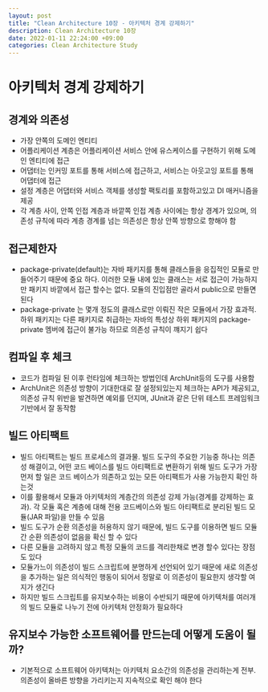 ```yaml
---
layout: post
title: "Clean Architecture 10장 - 아키텍처 경계 강제하기"
description: Clean Architecture 10장 
date: 2022-01-11 22:24:00 +09:00
categories: Clean Architecture Study
---
```


# 아키텍처 경계 강제하기

## 경계와 의존성
- 가장 안쪽의 도메인 엔티티
- 어플리케이션 계층은 어플리케이션 서비스 안에 유스케이스를 구현하기 위해 도메인 엔티티에 접근
- 어댑터는 인커밍 포트를 통해 서비스에 접근하고, 서비스는 아웃고잉 포트를 통해 어댑터에 접근
- 설정 계층은 어댑터와 서비스 객체를 생성할 팩토리를 포함하고있고 DI 매커니즘을 제공
- 각 계층 사이, 안쪽 인접 계층과 바깥쪽 인접 계층 사이에는 항상 경계가 있으며, 의존성 규칙에 따라 계층 경계를 넘는 의존성은 항상 안쪽 방향으로 향해야 함

## 접근제한자
- package-private(default)는 자바 패키지를 통해 클래스들을 응집적인 모듈로 만들어주기 때문에 중요 하다. 이러한 모듈 내에 있는 클래스는 서로 접근이 가능하지만 패키지 바깥에서 접근 할수는 없다. 모듈의 진입점만 골라서 public으로 만들면 된다
- package-private 는 몇개 정도의 클래스로만 이뤄진 작은 모듈에서 가장 효과적. 하위 패키지는 다른 패키지로 취급하는 자바의 특성상 하위 패키지의 package-private 멤버에 접근이 불가능 하므로 의존성 규칙이 꺠지기 쉽다

## 컴파일 후 체크
- 코드가 컴파일 된 이후 런타임에 체크하는 방법인데 ArchUnit등의 도구를 사용함
- ArchUnit은 의존성 방향이 기대한대로 잘 설정되있는지 체크하는 API가 제공되고, 의존성 규칙 위반을 발견하면 예외를 던지며, JUnit과 같은 단위 테스트 프레임워크 기반에서 잘 동작함

## 빌드 아티팩트
- 빌드 아티팩트는 빌드 프로세스의 결과물. 빌드 도구의 주요한 기능중 하나는 의존성 해결이고, 어떤 코드 베이스를 빌드 아티팩트로 변환하기 위해 빌드 도구가 가장 먼저 할 일은 코드 베이스가 의존하고 있는 모든 아티팩트가 사용 가능한지 확인 하는것
- 이를 활용해서 모듈과 아키텍처의 계층간의 의존성 강제 가능(경계를 강제하는 효과). 각 모듈 혹은 계층에 대해 전용 코드베이스와 빌드 아티팩트로 분리된 빌드 모듈(JAR 파일)을 만들 수 있음
- 빌드 도구가 순환 의존성을 허용하지 않기 때문에, 빌드 도구를 이용하면 빌드 모듈간 순환 의존성이 없음을 확신 할 수 있다
- 다른 모듈을 고려하지 않고 특정 모듈의 코드를 격리한채로 변경 할수 있다는 장점도 있다
- 모듈가느이 의존성이 빌드 스크립트에 분명하게 선언되어 있기 때문에 새로 의존성을 추가하는 일은 의식적인 행동이 되어서 정말로 이 의존성이 필요한지 생각할 여지가 생긴다
- 하지만 빌드 스크립트를 유지보수하는 비용이 수반되기 때문에 아키텍처를 여러개의 빌드 모듈로 나누기 전에 아키텍처 안정화가 필요하다

## 유지보수 가능한 소프트웨어를 만드는데 어떻게 도움이 될까?
- 기본적으로 소프트웨어 아키텍처는 아키텍처 요소간의 의존성을 관리하는게 전부. 의존성이 올바른 방향을 가리키는지 지속적으로 확인 해야 한다
